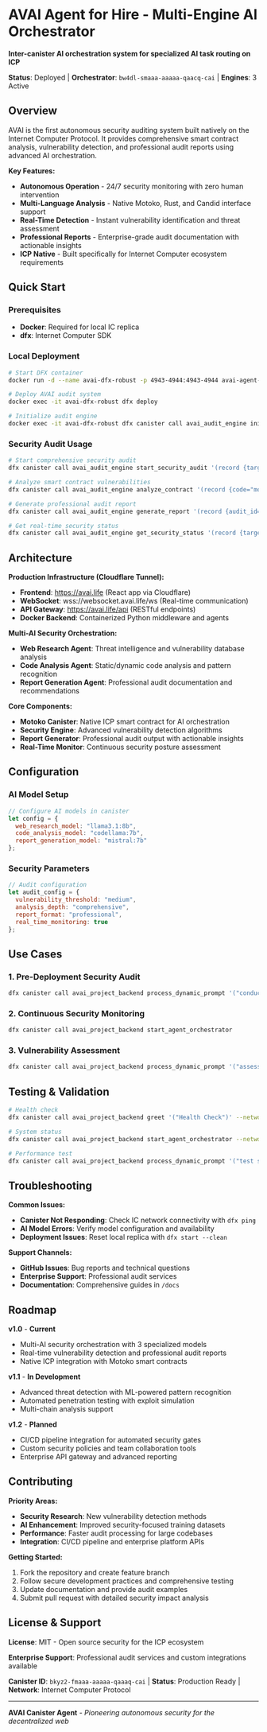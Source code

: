 # AVAI Agent for Hire - Multi-Engine AI Orchestrator

**Inter-canister AI orchestration system for specialized AI task routing on ICP**

**Status**: Deployed | **Orchestrator**: `bw4dl-smaaa-aaaaa-qaacq-cai` | **Engines**: 3 Active

## Overview

AVAI is the first autonomous security auditing system built natively on the Internet Computer Protocol. It provides comprehensive smart contract analysis, vulnerability detection, and professional audit reports using advanced AI orchestration.

**Key Features:**
- **Autonomous Operation** - 24/7 security monitoring with zero human intervention
- **Multi-Language Analysis** - Native Motoko, Rust, and Candid interface support
- **Real-Time Detection** - Instant vulnerability identification and threat assessment
- **Professional Reports** - Enterprise-grade audit documentation with actionable insights
- **ICP Native** - Built specifically for Internet Computer ecosystem requirements

## Quick Start

### Prerequisites
- **Docker**: Required for local IC replica
- **dfx**: Internet Computer SDK

### Local Deployment

```bash
# Start DFX container
docker run -d --name avai-dfx-robust -p 4943-4944:4943-4944 avai-agent-for-hire-dfx-replica

# Deploy AVAI audit system
docker exec -it avai-dfx-robust dfx deploy

# Initialize audit engine
docker exec -it avai-dfx-robust dfx canister call avai_audit_engine initialize
```

### Security Audit Usage

```bash
# Start comprehensive security audit
dfx canister call avai_audit_engine start_security_audit '(record {target="canister_id_or_code_url"; audit_type=variant{Comprehensive}; priority=variant{High}})'

# Analyze smart contract vulnerabilities
dfx canister call avai_audit_engine analyze_contract '(record {code="motoko_or_rust_code"; language=variant{Motoko}; depth=variant{Deep}})'

# Generate professional audit report
dfx canister call avai_audit_engine generate_report '(record {audit_id="audit_session_id"; format=variant{Professional}; include_recommendations=true})'

# Get real-time security status
dfx canister call avai_audit_engine get_security_status '(record {target="canister_id"})'
```

## Architecture

**Production Infrastructure (Cloudflare Tunnel):**
- **Frontend**: https://avai.life (React app via Cloudflare)
- **WebSocket**: wss://websocket.avai.life/ws (Real-time communication)
- **API Gateway**: https://avai.life/api (RESTful endpoints)
- **Docker Backend**: Containerized Python middleware and agents

**Multi-AI Security Orchestration:**
- **Web Research Agent**: Threat intelligence and vulnerability database analysis
- **Code Analysis Agent**: Static/dynamic code analysis and pattern recognition
- **Report Generation Agent**: Professional audit documentation and recommendations

**Core Components:**
- **Motoko Canister**: Native ICP smart contract for AI orchestration
- **Security Engine**: Advanced vulnerability detection algorithms
- **Report Generator**: Professional audit output with actionable insights
- **Real-Time Monitor**: Continuous security posture assessment

## Configuration

### AI Model Setup
```javascript
// Configure AI models in canister
let config = {
  web_research_model: "llama3.1:8b",
  code_analysis_model: "codellama:7b", 
  report_generation_model: "mistral:7b"
};
```

### Security Parameters
```javascript
// Audit configuration
let audit_config = {
  vulnerability_threshold: "medium",
  analysis_depth: "comprehensive",
  report_format: "professional",
  real_time_monitoring: true
};
```

## Use Cases

### 1. **Pre-Deployment Security Audit**
```bash
dfx canister call avai_project_backend process_dynamic_prompt '("conduct comprehensive security audit for canister deployment", null)'
```

### 2. **Continuous Security Monitoring**
```bash
dfx canister call avai_project_backend start_agent_orchestrator
```

### 3. **Vulnerability Assessment**
```bash
dfx canister call avai_project_backend process_dynamic_prompt '("assess security vulnerabilities in Motoko smart contract", null)'
```

## Testing & Validation

```bash
# Health check
dfx canister call avai_project_backend greet '("Health Check")' --network local

# System status
dfx canister call avai_project_backend start_agent_orchestrator --network local

# Performance test
dfx canister call avai_project_backend process_dynamic_prompt '("test system performance", null)' --network local
```

## Troubleshooting

**Common Issues:**
- **Canister Not Responding**: Check IC network connectivity with `dfx ping`
- **AI Model Errors**: Verify model configuration and availability
- **Deployment Issues**: Reset local replica with `dfx start --clean`

**Support Channels:**
- **GitHub Issues**: Bug reports and technical questions
- **Enterprise Support**: Professional audit services  
- **Documentation**: Comprehensive guides in `/docs`

## Roadmap

**v1.0** - **Current**
- Multi-AI security orchestration with 3 specialized models
- Real-time vulnerability detection and professional audit reports
- Native ICP integration with Motoko smart contracts

**v1.1** - **In Development**  
- Advanced threat detection with ML-powered pattern recognition
- Automated penetration testing with exploit simulation
- Multi-chain analysis support

**v1.2** - **Planned**
- CI/CD pipeline integration for automated security gates
- Custom security policies and team collaboration tools
- Enterprise API gateway and advanced reporting

## Contributing

**Priority Areas:**
- **Security Research**: New vulnerability detection methods
- **AI Enhancement**: Improved security-focused training datasets  
- **Performance**: Faster audit processing for large codebases
- **Integration**: CI/CD pipeline and enterprise platform APIs

**Getting Started:**
1. Fork the repository and create feature branch
2. Follow secure development practices and comprehensive testing
3. Update documentation and provide audit examples
4. Submit pull request with detailed security impact analysis

## License & Support

**License**: MIT - Open source security for the ICP ecosystem

**Enterprise Support**: Professional audit services and custom integrations available

**Canister ID**: `bkyz2-fmaaa-aaaaa-qaaaq-cai` | **Status**: Production Ready | **Network**: Internet Computer Protocol

---

**AVAI Canister Agent** - *Pioneering autonomous security for the decentralized web*
